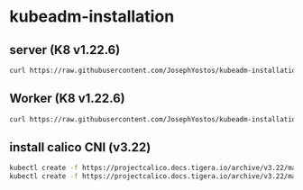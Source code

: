 # kubeadm-installation

## server (K8 v1.22.6)
 ```bash
curl https://raw.githubusercontent.com/JosephYostos/kubeadm-installation/main/master.sh |bash
 ```
 
## Worker (K8 v1.22.6)
 ```bash
curl https://raw.githubusercontent.com/JosephYostos/kubeadm-installation/main/worker.sh |bash
 ```
 
## install calico CNI (v3.22)

 ```bash
kubectl create -f https://projectcalico.docs.tigera.io/archive/v3.22/manifests/tigera-operator.yaml
kubectl create -f https://projectcalico.docs.tigera.io/archive/v3.22/manifests/custom-resources.yaml
 ```
